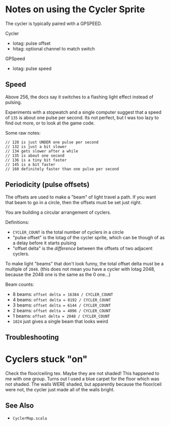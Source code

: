 # Notes on using the Cycler Sprite

The cycler is typically paired with a GPSPEED.

Cycler
- lotag: pulse offset
- hitag: optional channel to match switch

GPSpeed
- lotag: pulse speed

## Speed

Above 256, the docs say it switches to a flashing light effect instead of pulsing.

Experiments with a stopwatch and a single computer suggest that a speed of `135`
is about one pulse per second.  Its not perfect, but I was too lazy to find out more,
or to look at the game code.

Some raw notes:
```
// 128 is just UNDER one pulse per second
// 132 is just a bit slower
// 134 gets slower after a while
// 135 is about one second
// 136 is a tiny bit faster
// 145 is a bit faster
// 160 definitely faster than one pulse per second
```


## Periodicity (pulse offsets)

The offsets are used to make a "beam" of light travel a path.
If you want that beam to go in a circle, then the offsets must be set just right.

You are building a circular arrangement of cyclers.  

Definitions:
- `CYCLER_COUNT` is the total number of cyclers in a circle
- "pulse offset" is the lotag of the cycler sprite, which can be though of as a delay before it starts pulsing
- "offset delta" is the _difference_ between the offsets of two adjacent cyclers.

To make light "beams" that don't look funny, the total offset delta must be a multiple of `2048`.
(this does not mean you have a cycler with lotag 2048, because the 2048 one is the same as the 0 one...)

Beam counts:
- 8 beams:  `offset delta = 16384 / CYCLER_COUNT`
- 4 beams:  `offset delta = 8192 / CYCLER_COUNT`
- 3 beams:  `offset delta = 6144 / CYCLER_COUNT`
- 2 beams:  `offset delta = 4096 / CYCLER_COUNT`
- 1 beams:  `offset delta = 2048 / CYCLER_COUNT`
- `1024` just gives a single beam that looks weird


## Troubleshooting

# Cyclers stuck "on"

Check the floor/ceiling tex.  Maybe they are not shaded!
This happened to me with one group.  Turns out I used a blue carpet for the floor which was not shaded.
The walls WERE shaded, but apparently because the floor/ceil were not, the cycler just made all of the walls
bright.


## See Also

- `CyclerMap.scala`